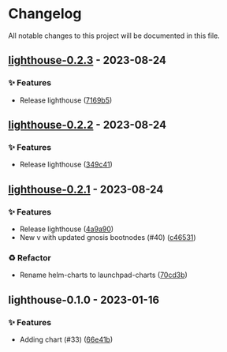 # Changelog

All notable changes to this project will be documented in this file.

## [lighthouse-0.2.3](https://github.com/graphops/launchpad-charts/compare/lighthouse-0.2.2...lighthouse-0.2.3) - 2023-08-24

### <!-- 0 -->✨ Features

- Release lighthouse ([7169b5](https://github.com/graphops/launchpad-charts/commit/7169b518d3ee8507120b1e6a510bbe6af500449c))

## [lighthouse-0.2.2](https://github.com/graphops/launchpad-charts/compare/lighthouse-0.2.1...lighthouse-0.2.2) - 2023-08-24

### <!-- 0 -->✨ Features

- Release lighthouse ([349c41](https://github.com/graphops/launchpad-charts/commit/349c4179691dd0a5230adac118647c8089beca1b))

## [lighthouse-0.2.1](https://github.com/graphops/launchpad-charts/compare/lighthouse-0.1.0...lighthouse-0.2.1) - 2023-08-24

### <!-- 0 -->✨ Features

- Release lighthouse ([4a9a90](https://github.com/graphops/launchpad-charts/commit/4a9a90aef65cdd6a4466b7bea82964931ef12415))
- New v with updated gnosis bootnodes (#40) ([c46531](https://github.com/graphops/launchpad-charts/commit/c4653166c8c08a4da508224687405a27d6fc142a))

### <!-- 2 -->♻️ Refactor

- Rename helm-charts to launchpad-charts ([70cd3b](https://github.com/graphops/launchpad-charts/commit/70cd3b7aed214e314ec0534bf845d687efab41d8))

## lighthouse-0.1.0 - 2023-01-16

### <!-- 0 -->✨ Features

- Adding chart (#33) ([66e41b](https://github.com/graphops/launchpad-charts/commit/66e41be30a67caadda7ee5eaf4a0b8ae6a80c281))


